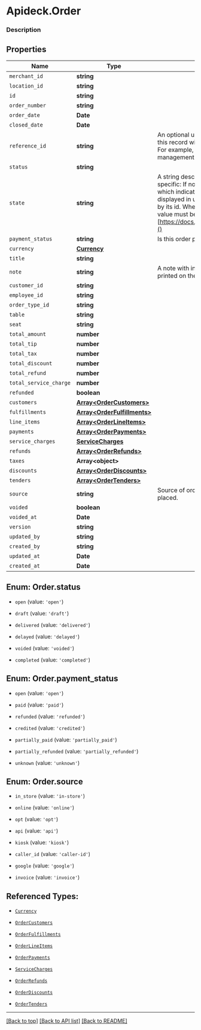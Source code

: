 # Apideck.Order

### Description

## Properties
Name | Type | Description | Notes
------------ | ------------- | ------------- | -------------
`merchant_id` | **string** |  | 
`location_id` | **string** |  | 
`id` | **string** |  | [optional] 
`order_number` | **string** |  | [optional] 
`order_date` | **Date** |  | [optional] 
`closed_date` | **Date** |  | [optional] 
`reference_id` | **string** | An optional user-defined reference ID that associates this record with another entity in an external system. For example, a customer ID from an external customer management system. | [optional] 
`status` | **string** |  | [optional] 
`state` | **string** | A string describing the state of the order. Clover specific: If no value is set, the state defaults to null, which indicates a hidden order. A hidden order is not displayed in user interfaces and can only be retrieved by its id. When creating an order via the REST API the value must be manually set to \'open\'. More info [https://docs.clover.com/reference/orderupdateorder]() | [optional] 
`payment_status` | **string** | Is this order paid or not? | [optional] 
`currency` | [**Currency**](Currency.md) |  | [optional] 
`title` | **string** |  | [optional] 
`note` | **string** | A note with information about this order, may be printed on the order receipt and displayed in apps | [optional] 
`customer_id` | **string** |  | [optional] 
`employee_id` | **string** |  | [optional] 
`order_type_id` | **string** |  | [optional] 
`table` | **string** |  | [optional] 
`seat` | **string** |  | [optional] 
`total_amount` | **number** |  | [optional] 
`total_tip` | **number** |  | [optional] 
`total_tax` | **number** |  | [optional] 
`total_discount` | **number** |  | [optional] 
`total_refund` | **number** |  | [optional] 
`total_service_charge` | **number** |  | [optional] 
`refunded` | **boolean** |  | [optional] 
`customers` | [**Array&lt;OrderCustomers&gt;**](OrderCustomers.md) |  | [optional] 
`fulfillments` | [**Array&lt;OrderFulfillments&gt;**](OrderFulfillments.md) |  | [optional] 
`line_items` | [**Array&lt;OrderLineItems&gt;**](OrderLineItems.md) |  | [optional] 
`payments` | [**Array&lt;OrderPayments&gt;**](OrderPayments.md) |  | [optional] 
`service_charges` | [**ServiceCharges**](ServiceCharges.md) |  | [optional] 
`refunds` | [**Array&lt;OrderRefunds&gt;**](OrderRefunds.md) |  | [optional] 
`taxes` | **Array&lt;object&gt;** |  | [optional] 
`discounts` | [**Array&lt;OrderDiscounts&gt;**](OrderDiscounts.md) |  | [optional] 
`tenders` | [**Array&lt;OrderTenders&gt;**](OrderTenders.md) |  | [optional] 
`source` | **string** | Source of order. Indicates the way that the order was placed. | [optional] 
`voided` | **boolean** |  | [optional] 
`voided_at` | **Date** |  | [optional] 
`version` | **string** |  | [optional] 
`updated_by` | **string** |  | [optional] 
`created_by` | **string** |  | [optional] 
`updated_at` | **Date** |  | [optional] 
`created_at` | **Date** |  | [optional] 





<a name="OrderStatus"></a>
## Enum: Order.status


* `open` (value: `'open'`)

* `draft` (value: `'draft'`)

* `delivered` (value: `'delivered'`)

* `delayed` (value: `'delayed'`)

* `voided` (value: `'voided'`)

* `completed` (value: `'completed'`)




<a name="OrderPaymentStatus"></a>
## Enum: Order.payment_status


* `open` (value: `'open'`)

* `paid` (value: `'paid'`)

* `refunded` (value: `'refunded'`)

* `credited` (value: `'credited'`)

* `partially_paid` (value: `'partially_paid'`)

* `partially_refunded` (value: `'partially_refunded'`)

* `unknown` (value: `'unknown'`)




<a name="OrderSource"></a>
## Enum: Order.source


* `in_store` (value: `'in-store'`)

* `online` (value: `'online'`)

* `opt` (value: `'opt'`)

* `api` (value: `'api'`)

* `kiosk` (value: `'kiosk'`)

* `caller_id` (value: `'caller-id'`)

* `google` (value: `'google'`)

* `invoice` (value: `'invoice'`)




## Referenced Types:










* [`Currency`](Currency.md)














* [`OrderCustomers`](OrderCustomers.md)
* [`OrderFulfillments`](OrderFulfillments.md)
* [`OrderLineItems`](OrderLineItems.md)
* [`OrderPayments`](OrderPayments.md)
* [`ServiceCharges`](ServiceCharges.md)
* [`OrderRefunds`](OrderRefunds.md)

* [`OrderDiscounts`](OrderDiscounts.md)
* [`OrderTenders`](OrderTenders.md)









---

[[Back to top]](#) [[Back to API list]](../../../../README.md#documentation-for-api-endpoints) [[Back to README]](../../../../README.md)


